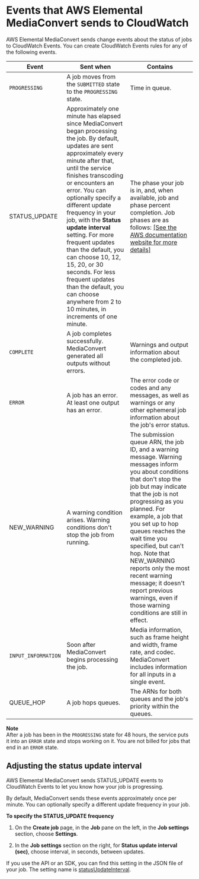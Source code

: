 # Events that AWS Elemental MediaConvert sends to CloudWatch<a name="mediaconvert_cwe_events"></a>

AWS Elemental MediaConvert sends change events about the status of jobs to CloudWatch Events\. You can create CloudWatch Events rules for any of the following events\.


| Event | Sent when | Contains | 
| --- | --- | --- | 
|  `PROGRESSING`  |  A job moves from the `SUBMITTED` state to the `PROGRESSING` state\.   |  Time in queue\.   | 
| STATUS\_UPDATE |  Approximately one minute has elapsed since MediaConvert began processing the job\. By default, updates are sent approximately every minute after that, until the service finishes transcoding or encounters an error\. You can optionally specify a different update frequency in your job, with the **Status update interval** setting\. For more frequent updates than the default, you can choose 10, 12, 15, 20, or 30 seconds\. For less frequent updates than the default, you can choose anywhere from 2 to 10 minutes, in increments of one minute\.  |  The phase your job is in, and, when available, job and phase percent completion\. Job phases are as follows: [\[See the AWS documentation website for more details\]](http://docs.aws.amazon.com/mediaconvert/latest/ug/mediaconvert_cwe_events.html)  | 
|  `COMPLETE`  |  A job completes successfully\. MediaConvert generated all outputs without errors\.  |  Warnings and output information about the completed job\.  | 
|  `ERROR`  |  A job has an error\. At least one output has an error\.  |  The error code or codes and any messages, as well as warnings or any other ephemeral job information about the job's error status\.   | 
|  NEW\_WARNING  |  A warning condition arises\. Warning conditions don't stop the job from running\.  |  The submission queue ARN, the job ID, and a warning message\. Warning messages inform you about conditions that don't stop the job but may indicate that the job is not progressing as you planned\. For example, a job that you set up to hop queues reaches the wait time you specified, but can't hop\. Note that NEW\_WARNING reports only the most recent warning message; it doesn't report previous warnings, even if those warning conditions are still in effect\.  | 
|  `INPUT_INFORMATION`  |  Soon after MediaConvert begins processing the job\.  |  Media information, such as frame height and width, frame rate, and codec\.  MediaConvert includes information for all inputs in a single event\.  | 
| QUEUE\_HOP | A job hops queues\. | The ARNs for both queues and the job's priority within the queues\. | 

**Note**  
After a job has been in the `PROGRESSING` state for 48 hours, the service puts it into an `ERROR` state and stops working on it\. You are not billed for jobs that end in an `ERROR` state\.

## Adjusting the status update interval<a name="adjusting-the-status-update-interval"></a>

AWS Elemental MediaConvert sends STATUS\_UPDATE events to CloudWatch Events to let you know how your job is progressing\.

 By default, MediaConvert sends these events approximately once per minute\. You can optionally specify a different update frequency in your job\.

**To specify the STATUS\_UPDATE frequency**

1. On the **Create job** page, in the **Job** pane on the left, in the **Job settings** section, choose **Settings**\.

1. In the **Job settings** section on the right, for **Status update interval \(sec\)**, choose interval, in seconds, between updates\.

If you use the API or an SDK, you can find this setting in the JSON file of your job\. The setting name is [statusUpdateInterval](https://docs.aws.amazon.com/mediaconvert/latest/apireference/jobs.html#jobs-prop-createjobrequest-statusupdateinterval)\.